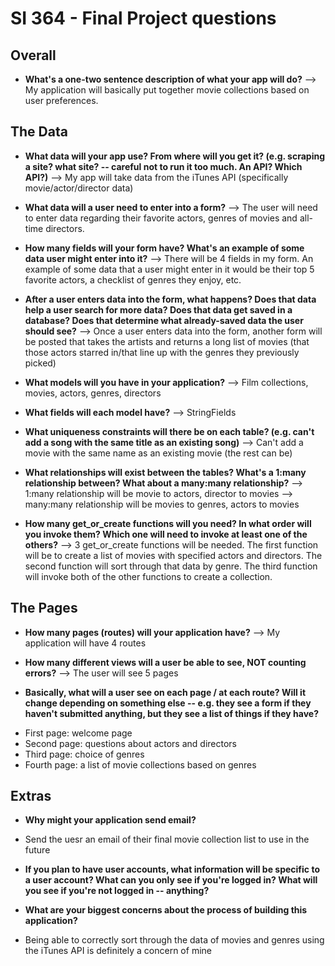 # SI 364 - Final Project questions

## Overall

* **What's a one-two sentence description of what your app will do?**
--> My application will basically put together movie collections based on user preferences. 


## The Data

* **What data will your app use? From where will you get it? (e.g. scraping a site? what site? -- careful not to run it too much. An API? Which API?)**
--> My app will take data from the iTunes API (specifically movie/actor/director data)

* **What data will a user need to enter into a form?**
--> The user will need to enter data regarding their favorite actors, genres of movies and all-time directors.

* **How many fields will your form have? What's an example of some data user might enter into it?**
--> There will be 4 fields in my form. An example of some data that a user might enter in it would be their top 5 favorite actors, a checklist of genres they enjoy, etc.

* **After a user enters data into the form, what happens? Does that data help a user search for more data? Does that data get saved in a database? Does that determine what already-saved data the user should see?**
--> Once a user enters data into the form, another form will be posted that takes the artists and returns a long list of movies (that those actors starred in/that line up with the genres they previously picked)

* **What models will you have in your application?**
--> Film collections, movies, actors, genres, directors

* **What fields will each model have?**
--> StringFields

* **What uniqueness constraints will there be on each table? (e.g. can't add a song with the same title as an existing song)**
--> Can't add a movie with the same name as an existing movie (the rest can be)

* **What relationships will exist between the tables? What's a 1:many relationship between? What about a many:many relationship?**
--> 1:many relationship will be movie to actors, director to movies
--> many:many relationship will be movies to genres, actors to movies

* **How many get_or_create functions will you need? In what order will you invoke them? Which one will need to invoke at least one of the others?**
--> 3 get_or_create functions will be needed. The first function will be to create a list of movies with specified actors and directors. The second function will sort through that data by genre. The third function will invoke both of the other functions to create a collection.

## The Pages

* **How many pages (routes) will your application have?**
--> My application will have 4 routes

* **How many different views will a user be able to see, NOT counting errors?**
--> The user will see 5 pages

* **Basically, what will a user see on each page / at each route? Will it change depending on something else -- e.g. they see a form if they haven't submitted anything, but they see a list of things if they have?**
- First page: welcome page
- Second page: questions about actors and directors
- Third page: choice of genres
- Fourth page: a list of movie collections based on genres

## Extras

* **Why might your application send email?**
- Send the uesr an email of their final movie collection list to use in the future

* **If you plan to have user accounts, what information will be specific to a user account? What can you only see if you're logged in? What will you see if you're not logged in -- anything?**

* **What are your biggest concerns about the process of building this application?**
- Being able to correctly sort through the data of movies and genres using the iTunes API is definitely a concern of mine
